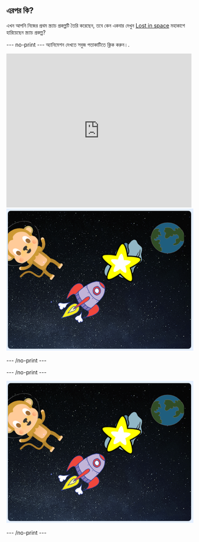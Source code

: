 ## এরপর কি?

এখন আপনি নিজের প্রথম স্ক্র্যাচ প্রকল্পটি তৈরি করেছেন, তবে কেন একবার দেখুন [Lost in space](https://projects.raspberrypi.org/en/projects/lost-in-space?utm_source=pathway&utm_medium=whatnext&utm_campaign=projects) মহাকাশে হারিয়েছেন স্ক্র্যাচ প্রকল্প?

\--- no-print \--- অ্যানিমেশন দেখতে সবুজ পতাকাটিতে ক্লিক করুন।.

<div class="scratch-preview">
  <iframe allowtransparency="true" width="485" height="402" src="https://scratch.mit.edu/projects/embed/276873231/?autostart=false" frameborder="0" scrolling="no"></iframe>
  <img src="images/space-final.png">
</div>

\--- /no-print \---

\--- /no-print \---

![সম্পূর্ণ প্রকল্প](images/space-final.png)

\--- /no-print \---